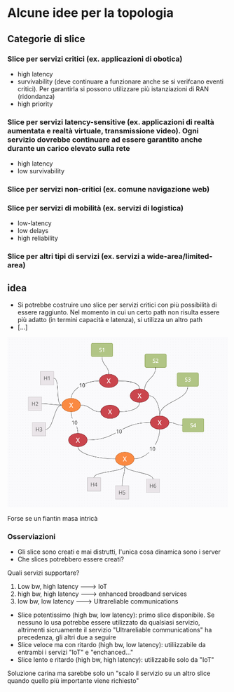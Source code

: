 # Alcune idee per la topologia

## Categorie di slice
### Slice per servizi critici (ex. applicazioni di obotica)
- high latency
- survivability (deve continuare a funzionare anche se si verifcano eventi critici). Per garantirla si possono utilizzare più istanziazioni di RAN (ridondanza)
- high priority
### Slice per servizi latency-sensitive (ex. applicazioni di realtà aumentata e realtà virtuale, transmissione video). Ogni servizio dovrebbe continuare ad essere garantito anche durante un carico elevato sulla rete
- high latency
- low survivability
### Slice per servizi non-critici (ex. comune navigazione web)
### Slice per servizi di mobilità (ex. servizi di logistica)
- low-latency
- low delays
- high reliability
### Slice per altri tipi di servizi (ex. servizi a wide-area/limited-area)

## idea
- Si potrebbe costruire uno slice per servizi critici con più possibilità di essere raggiunto. Nel momento in cui un certo path non risulta essere più adatto (in termini capacità e latenza), si utilizza un altro path
- [...]

![alt text](topology.png "Topology Idea")

Forse se un fiantin masa intricà

### Osserviazioni
- Gli slice sono creati e mai distrutti, l'unica cosa dinamica sono i server
- Che slices potrebbero essere creati?

Quali servizi supportare?
1. Low bw, high latency ---> IoT 
2. high bw, high latency ---> enhanced broadband services
3. low bw, low latency ---> Ultrareliable communications

- Slice potentissimo (high bw, low latency): primo slice disponibile. Se nessuno lo usa potrebbe essere utilizzato da qualsiasi servizio, altrimenti sicruamente il servizio "Ultrareliable communications" ha precedenza, gli altri due a seguire
- Slice veloce ma con ritardo (high bw, low latency): utiliizzabile da entrambi i servizi "IoT" e "enchanced..."
- Slice lento e ritardo (high bw, high latency): utilizzabile solo da "IoT"

Soluzione carina ma sarebbe solo un "scalo il servizio su un altro slice quando quello più importante viene richiesto"

